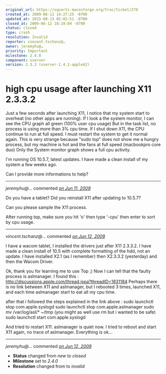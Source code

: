 ```yaml
---
original_url: https://xquartz.macosforge.org/trac/ticket/278
created_at: 2009-06-11 14:27:25 -0700
updated_at: 2015-08-13 02:02:51 -0700
closed_at: 2009-06-12 18:19:04 -0700
status: closed
type: crash
resolution: Invalid
reporter: vincent.tschanz@…
owner: jeremyhu@…
priority: Important
milestone: 2.4.0
component: xserver
version: 2.3.3 (xserver-1.4.2-apple42)
---
```


high cpu usage after launching X11 2.3.3.2
==========================================


Just a few seconds after launching X11, I notice that my system start to overheat (no other apps are running). If I look a the system monitor, I can see the CPU graph all green (100% user cpu usage) But in the task list, no process is using more than 3% cpu time. If I shut down X11, the CPU continue to run at full speed. I must restart the system to get it normal again.
This is very strange because "sudo top" does not show me a hungry process, but my machine is hot and the fans at full speed (macbookpro core duo) Only the System monitor graph shows a full cpu activity.

I'm running OS 10.5.7, latest updates. I have made a clean install of my system a few weeks ago.

Can I provide more informations to help?



---

*jeremyhu@…* commented *[on Jun 11, 2009](https://xquartz.macosforge.org/trac/ticket/278#comment:1 "June 11, 2009 at 5:10 PM PDT")*

Do you have a tablet?
Did you reinstall X11 after updating to 10.5.7?

Can you please sample the X11 process.

After running top, make sure you hit 'o' then type '-cpu' then enter to sort by cpu usage.



---

*vincent.tschanz@…* commented *[on Jun 12, 2009](https://xquartz.macosforge.org/trac/ticket/278#comment:2 "June 12, 2009 at 8:26 AM PDT")*

I have a wacom tablet, I installed the drivers just after X11 2.3.3.2.
I have made a clean install of 10.5 with complete formatting of the hdd, not an update.
I have installed X2.1 (as I remember) then X2.3.3.2 (yesterday) and then the Wacom Driver.

Ok, thank you for learning me to use Top ;) Now I can tell that the faulty process is aslmanager. I found this : <http://discussions.apple.com/thread.jspa?threadID=1831184>
Perhaps there is no link between X11 and aslmanager, but I rebooted 3 times, launched X11, and each time aslmanager start to eat all my cpu time.

after that i followed the steps explained in the link above :
sudo launchctl stop com.apple.syslogd
sudo launchctl stop com.apple.aslmanager
sudo mv /var/log/asl/\* ~/tmp (you might as well use rm but i wanted to be safe)
sudo launchctl start com.apple.syslogd

And tried to restart X11. aslmanager is quiet now. I tried to reboot and start X11 again, no trace of aslmanager. Everything is ok...



---

*jeremyhu@…* commented *[on Jun 12, 2009](https://xquartz.macosforge.org/trac/ticket/278#comment:3 "June 12, 2009 at 6:19 PM PDT")*

-   **Status** changed from *new* to *closed*
-   **Milestone** set to *2.4.0*
-   **Resolution** changed from to *invalid*



